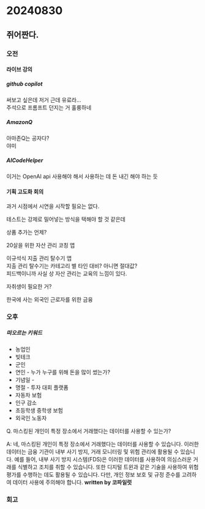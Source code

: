 # 20240830
## 쥐어짠다.

### 오전
#### 라이브 강의
##### github copilot
써보고 싶은데 저거 근데 유료라...  
주석으로 프롬프트 던지는 거 훌륭하네  

##### AmazonQ
아마존Q는 공자다?  
야미

##### AICodeHelper
이거는 OpenAI api 사용해야 해서 사용하는 데 돈 내긴 해야 하는 듯  

#### 기획 고도화 회의
과거 시점에서 시연을 시작할 필요는 없다.  

테스트는 강제로 밀어넣는 방식을 택해야 할 것 같은데  

상품 추가는 언제?  

20살을 위한 자산 관리 코칭 앱  

이규석식 지출 관리 탈수기 앱  
지출 관리 탈수기는 카테고리 별 타인 대비? 아니면 절대값?  
피드백이니까 사실 상 자산 관리는 교육의 느낌이 있다.  

자취생이 필요한 거?  

한국에 사는 외국인 근로자를 위한 금융  
### 오후

##### 떠오르는 키워드

- 농업인
- 빚테크
- 군인
- 연인 - 누가 누구를 위해 돈을 많이 썼는가?
- 기념일 -
- 명절 - 투자 대회 플랫폼
- 자동차 보험
- 인구 감소
- 초등학생 중학생 보험
- 외국인 노동자

Q. 마스킹된 개인이 특정 장소에서 거래했다는 데이터를 사용할 수 있는가?  

A: 네, 마스킹된 개인이 특정 장소에서 거래했다는 데이터를 사용할 수 있습니다. 이러한 데이터는 금융 기관이 내부 사기 방지, 거래 모니터링 및 위험 관리에 활용될 수 있습니다. 예를 들어, 내부 사기 방지 시스템(FDS)은 이러한 데이터를 사용하여 의심스러운 거래를 식별하고 조치를 취할 수 있습니다. 또한 디지털 트윈과 같은 기술을 사용하여 위험 평가를 수행하는 데도 활용될 수 있습니다. 다만, 개인 정보 보호 및 규정 준수를 고려하여 데이터 사용에 주의해야 합니다. **written by 코파일럿**  


### 회고
